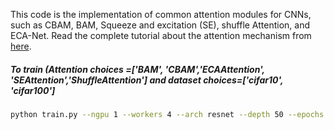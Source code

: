 This code is the implementation of common attention modules for CNNs, such as CBAM, BAM, Squeeze and excitation (SE), shuffle Attention, and ECA-Net. Read the complete tutorial about the attention mechanism from [here](https://medium.com/@simonyihunie/a-comprehensive-guide-to-attention-mechanisms-in-cnns-from-intuition-to-implementation-7a40df01a118).

##### To train (Attention choices =['BAM', 'CBAM','ECAAttention', 'SEAttention','ShuffleAttention'] and dataset choices=['cifar10', 'cifar100']

```bash bash
python train.py --ngpu 1 --workers 4 --arch resnet --depth 50 --epochs 100 --batch-size 256 --lr 0.1 --att-type SEAttention --dataset cifar10
```


